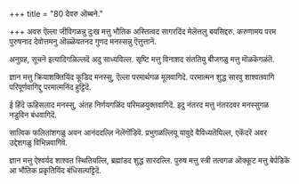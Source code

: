 +++
title = "80 देवरु ऒब्बने."

+++
अवरु ऎल्ला जीविगळन्नु दुःख मत्तु भौतिक अस्तित्वद सागरदिंद मेलॆत्तलु बयसिद्दरु. करुणामय परम पुरुषनाद देवोत्तमनु ऒळ्ळॆयतनद गुणद मनस्सन्नु ऎत्तुत्तानॆ.

अनुग्रह, सूचनॆ इत्यादिगळिल्लदॆ अदु साध्यविल्ल. सृष्टि मत्तु विनाशद संततियु बीजगळु मत्तु मॊळकॆगळंतॆ.

ज्ञान मत्तु क्रियाशक्तियिंद कूडिद मनस्सु, ऎल्ला परमार्थगळ मूलवागिदॆ. परमात्मन शुद्ध सारवु शाश्वतवागि परिपूर्णवागिद्दु परमात्मनिंद हुट्टिदॆ.

ई हिंदॆ ऊहिसलाद मनस्सु, अंतह निर्णयगळिंद परिमळयुक्तवागिदॆ. इदु नंतरद मत्तु नंतरदवर मनस्सुगळ नडुविन बंधवागिदॆ.

सात्विक फलितांशगळु अवन आनंददल्लि नॆलॆगॊंडिवॆ. प्रभुगळल्लियू यावुदे वैविध्यतॆयिल्ल, एकॆंदरॆ अवर उद्देशगळु विभिन्नवागिवॆ.

ज्ञान मत्तु ऐश्वर्यद शाश्वत स्थितियल्लि, ब्रह्मांडद शुद्ध सारदल्लि. पुरुष मत्तु स्त्री तत्वगळ ऒक्कूट मत्तु बेर्पडिकॆ आ भौतिक प्रकृतियिंद बंधिसल्पट्टिदॆ.

